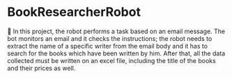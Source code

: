 # BookResearcherRobot

🤖 In this project, the robot performs a task based on an email message. The bot monitors an email and it checks the instructions; the robot needs to extract the name of a specific writer from the email body and it has to search for the books which have been written by him. After that, all the data collected must be written on an excel file, including the title of the books and their prices as well.

